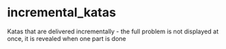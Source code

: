 incremental_katas
=================

Katas that are delivered incrementally - the full problem is not displayed at once, it is revealed when one part is done
